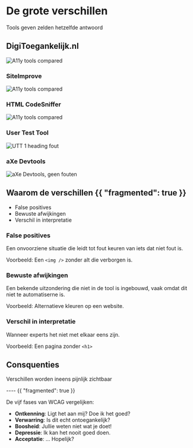 # De grote verschillen

Tools geven zelden hetzelfde antwoord

## DigiToegankelijk.nl

![A11y tools compared](img/a11y-tools.png)

### SiteImprove

![A11y tools compared](img/a11y-tools-1.png)

### HTML CodeSniffer

![A11y tools compared](img/a11y-tools-2.png)

### User Test Tool

![UTT 1 heading fout](img/a11y-tools-3.png)

### aXe Devtools

![aXe Devtools, geen fouten](img/a11y-tools-4.png)

## Waarom de verschillen {{ "fragmented": true }}

- False positives
- Bewuste afwijkingen
- Verschil in interpretatie

### False positives

Een onvoorziene situatie die leidt tot fout keuren van iets dat niet fout is.

Voorbeeld: Een `<img />` zonder alt die verborgen is.

### Bewuste afwijkingen

Een bekende uitzondering die niet in de tool is ingebouwd, vaak omdat dit niet te automatiserne is.

Voorbeeld: Alternatieve kleuren op een website.

### Verschil in interpretatie

Wanneer experts het niet met elkaar eens zijn.

Voorbeeld: Een pagina zonder `<h1>`

## Consquenties

Verschillen worden ineens pijnlijk zichtbaar

---- {{ "fragmented": true }}

De vijf fases van WCAG vergelijken:

- **Ontkenning**: Ligt het aan mij? Doe ik het goed?
- **Verwarring**: Is dit echt ontoegankelijk?
- **Boosheid**: Jullie weten niet wat je doet!
- **Depressie**: Ik kan het nooit goed doen.
- **Acceptatie**: ... Hopelijk?
